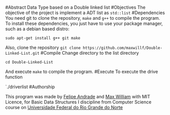 #Abstract Data Type based on a Double linked list 
#Objectives
The objective of the project is implement a ADT list as `std::list`
#Dependencies
You need git to clone the repository, `make` and `g++` to compile the program. To install these dependencies, you just have to use your package manager, such as a debian based distro:

`sudo apt-get install g++ git make`

Also, clone the repository
`git clone https://github.com/maxwillf/Double-Linked-List.git`
#Compile
Change directory to the list directory

`cd Double-Linked-List`

And execute `make` to compile the program.
#Execute
To execute the drive function

`./driverlist
#Authorship

This program was made by [Felipe Andrade](https://github.com/felpsisonfire/) and [Max William](https://github.com/maxwillf/) with MIT Licence, for Basic Data Structures I discipline from Computer Science course on [Universidade Federal do Rio Grande do Norte](https://www.ufrn.br)
